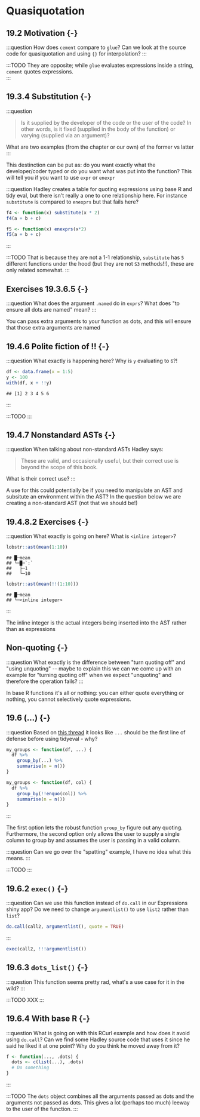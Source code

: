 # Quasiquotation



## 19.2 Motivation {-}

:::question
How does `cement` compare to `glue`? Can we look at the source code for quasiquotation and using `{}` for interpolation?
:::

:::TODO
They are opposite; while `glue` evaluates expressions inside a string, `cement` quotes expressions.  
:::

## 19.3.4 Substitution {-}

:::question

> Is it supplied by the developer of the code or the user of the code? In other words, is it fixed (supplied in the body of the function) or varying (supplied via an argument)?

What are two examples (from the chapter or our own) of the former vs latter
:::

This destinction can be put as: do you want exactly what the developer/coder typed or do you want what was put into the function? This will tell you if you want to use `expr` or `enexpr`

:::question
Hadley creates a table for quoting expressions using base R and tidy eval, but there isn't really a one to one relationship here. For instance `substitute` is compared to `enexprs` but that fails here?


```r
f4 <- function(x) substitute(x * 2)
f4(a + b + c)

f5 <- function(x) enexprs(x*2)
f5(a + b + c)
```
:::

:::TODO
That is because they are not a 1-1 relationship, `substitute` has `5` different functions under the hood (but they are not `S3` methods!!), these are only related somewhat. 
:::

## Exercises 19.3.6.5 {-}

:::question
What does the argument `.named` do in `exprs`? What does "to ensure all dots are named" mean?
:::

You can pass extra arguments to your function as dots, and this will ensure that those extra arguments are named


## 19.4.6 Polite fiction of !! {-}

:::question
What exactly is happening here? Why is `y` evaluating to `6`?!


```r
df <- data.frame(x = 1:5)
y <- 100
with(df, x + !!y)
```

```
## [1] 2 3 4 5 6
```
:::

:::TODO
:::

## 19.4.7 Nonstandard ASTs {-}

:::question
When talking about non-standard ASTs Hadley says:

> These are valid, and occasionally useful, but their correct use is beyond the scope of this book.

What is their correct use?
:::

A use for this could potentially be if you need to manipulate an AST and subsitute an environment within the AST? In the question below we are creating a non-standard AST (not that we should be!)

## 19.4.8.2 Exercises {-}

:::question
What exactly is going on here? What is `<inline integer>`?


```r
lobstr::ast(mean(1:10))
```

```
## █─mean 
## └─█─`:` 
##   ├─1 
##   └─10
```

```r
lobstr::ast(mean(!!(1:10)))
```

```
## █─mean 
## └─<inline integer>
```
:::

The inline integer is the actual integers being inserted into the AST rather than as expressions

## Non-quoting {-}

:::question
What exactly is the difference between "turn quoting off" and "using unquoting" -- maybe to explain this we can we come up with an example for "turning quoting off" when we expect "unquoting" and therefore the operation fails?
:::

In base R functions it's all or nothing: you can either quote everything or nothing, you cannot selectively quote expressions.


## 19.6 (...) {-}

:::question
Based on [this thread]() it looks like `...` should be the first line of defense before using tidyeval - why?


```r
my_groups <- function(df, ...) {
  df %>%
    group_by(...) %>%
    summarise(n = n())
}

my_groups <- function(df, col) {
  df %>%
    group_by(!!enquo(col)) %>%
    summarise(n = n())
}
```
:::

The first option lets the robust function `group_by` figure out any quoting. Furthermore, the second option only allows the user to supply a single column to group by and assumes the user is passing in a valid column.

:::question
Can we go over the "spatting" example, I have no idea what this means.
:::

:::TODO
:::

## 19.6.2 `exec()` {-}

:::question
Can we use this function instead of `do.call` in our Expressions shiny app? Do we need to change `argumentlist()` to use `list2` rather than `list`?


```r
do.call(call2, argumentlist(), quote = TRUE)
```
:::


```r
exec(call2, !!!argumentlist())
```

## 19.6.3 `dots_list()` {-}

:::question
This function seems pretty rad, what's a use case for it in the wild?
:::

:::TODO
XXX
:::

## 19.6.4 With base R {-}

:::question
What is going on with this RCurl example and how does it avoid using `do.call`? Can we find some Hadley source code that uses it since he said he liked it at one point? Why do you think he moved away from it? 


```r
f <- function(..., .dots) {
  dots <- c(list(...), .dots)
  # Do something
}
```
:::

:::TODO
The `dots` object combines all the arguments passed as dots and the arguments not passed as dots. This gives a lot (perhaps too much) leeway to the user of the function.
:::



